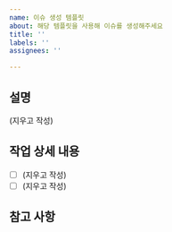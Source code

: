 ```yaml
---
name: 이슈 생성 템플릿
about: 해당 템플릿을 사용해 이슈를 생성해주세요
title: ''
labels: ''
assignees: ''

---
```


## 설명

(지우고 작성)

## 작업 상세 내용

- [ ]  (지우고 작성)
- [ ]  (지우고 작성)

## 참고 사항
